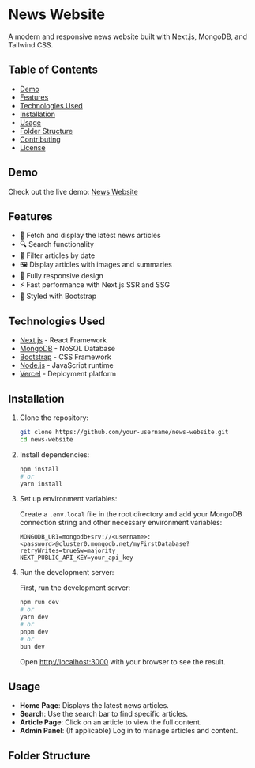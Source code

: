 # News Website

A modern and responsive news website built with Next.js, MongoDB, and Tailwind CSS.

## Table of Contents

- [Demo](#demo)
- [Features](#features)
- [Technologies Used](#technologies-used)
- [Installation](#installation)
- [Usage](#usage)
- [Folder Structure](#folder-structure)
- [Contributing](#contributing)
- [License](#license)

## Demo

Check out the live demo: [News Website](https://your-live-demo-link.com)

## Features

- 📰 Fetch and display the latest news articles
- 🔍 Search functionality
- 📅 Filter articles by date
- 🖼️ Display articles with images and summaries
- 📱 Fully responsive design
- ⚡ Fast performance with Next.js SSR and SSG
- 🎨 Styled with Bootstrap

## Technologies Used

- [Next.js](https://nextjs.org/) - React Framework
- [MongoDB](https://www.mongodb.com/) - NoSQL Database
- [Bootstrap](https://getbootstrap.com/) - CSS Framework
- [Node.js](https://nodejs.org/) - JavaScript runtime
- [Vercel](https://vercel.com/) - Deployment platform

## Installation

1. Clone the repository:

    ```bash
    git clone https://github.com/your-username/news-website.git
    cd news-website
    ```

2. Install dependencies:

    ```bash
    npm install
    # or
    yarn install
    ```

3. Set up environment variables:

    Create a `.env.local` file in the root directory and add your MongoDB connection string and other necessary environment variables:

    ```env
    MONGODB_URI=mongodb+srv://<username>:<password>@cluster0.mongodb.net/myFirstDatabase?retryWrites=true&w=majority
    NEXT_PUBLIC_API_KEY=your_api_key
    ```

4. Run the development server:

    First, run the development server:

    ```bash
    npm run dev
    # or
    yarn dev
    # or
    pnpm dev
    # or
    bun dev
    ```

    Open [http://localhost:3000](http://localhost:3000) with your browser to see the result.

## Usage

- **Home Page**: Displays the latest news articles.
- **Search**: Use the search bar to find specific articles.
- **Article Page**: Click on an article to view the full content.
- **Admin Panel**: (If applicable) Log in to manage articles and content.

## Folder Structure

